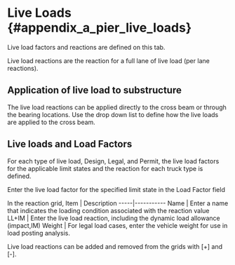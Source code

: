 Live Loads {#appendix_a_pier_live_loads}
============
Live load factors and reactions are defined on this tab.

Live load reactions are the reaction for a full lane of live load (per lane reactions).

Application of live load to substructure
----------------------------------------
The live load reactions can be applied directly to the cross beam or through the bearing locations. Use the drop down list to define how the live loads are applied to the cross beam.

Live loads and Load Factors
-----------------------------
For each type of live load, Design, Legal, and Permit, the live load factors for the applicable limit states and the reaction for each truck type is defined.

Enter the live load factor for the specified limit state in the Load Factor field

In the reaction grid,
Item | Description
-----|-----------
Name | Enter a name that indicates the loading condition associated with the reaction value
LL+IM | Enter the live load reaction, including the dynamic load allowance (impact,IM)
Weight | For legal load cases, enter the vehicle weight for use in load posting analysis.

Live load reactions can be added and removed from the grids with [+] and [-].